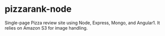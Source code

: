 # pizzarank-node
Single-page Pizza review site using Node, Express, Mongo, and Angular1. It relies on Amazon S3 for image handling.
